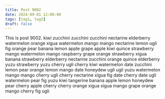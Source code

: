 ```yaml
---
title: Post 9002
date: 2024-09-01 12:00:00
tags: [tag1, tag2]
draft: false
---
```

This is post 9002.
kiwi
zucchini
zucchini
zucchini
nectarine
elderberry
watermelon
orange
xigua
watermelon
mango
mango
nectarine
lemon
ugli
fig
orange
pear
banana
lemon
apple
grape
apple
kiwi
quince
strawberry
mango
watermelon
mango
raspberry
grape
orange
strawberry
xigua
banana
strawberry
elderberry
nectarine
zucchini
orange
quince
elderberry
yuzu
strawberry
yuzu
cherry
ugli
cherry
kiwi
watermelon
date
zucchini
lemon
pear
orange
lemon
mango
date
honeydew
ugli
ugli
yuzu
watermelon
mango
mango
cherry
ugli
cherry
nectarine
xigua
fig
date
cherry
date
ugli
watermelon
pear
fig
yuzu
kiwi
tangerine
banana
apple
lemon
honeydew
pear
cherry
apple
cherry
cherry
orange
xigua
xigua
mango
grape
orange
mango
cherry
fig
ugli
